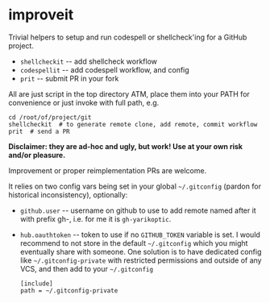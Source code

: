 # improveit

Trivial helpers to setup and run codespell or shellcheck'ing  for a GitHub project.

- `shellcheckit` -- add shellcheck workflow
- `codespellit` -- add codespell workflow, and config
- `prit` -- submit PR in your fork

All are just script in the top directory ATM, place them into your PATH for convenience
or just invoke with full path, e.g.

    cd /root/of/project/git
    shellcheckit  # to generate remote clone, add remote, commit workflow
    prit  # send a PR

**Disclaimer: they are ad-hoc and ugly, but work!  Use at your own risk and/or pleasure.**

Improvement or proper reimplementation PRs are welcome.

It relies on two config vars being set in your global `~/.gitconfig` (pardon
for historical inconsistency), optionally:

- `github.user` -- username on github to use to add remote named after it
  with prefix gh-, i.e. for me it is `gh-yarikoptic`.

- `hub.oauthtoken` -- token to use if no `GITHUB_TOKEN` variable is set.
  I would recommend to not store in the default `~/.gitconfig` which you 
  might eventually share with someone.  One solution is to have dedicated
  config like `~/.gitconfig-private` with restricted permissions and outside 
  of any VCS, and then add to your `~/.gitconfig`

      [include]
      path = ~/.gitconfig-private


